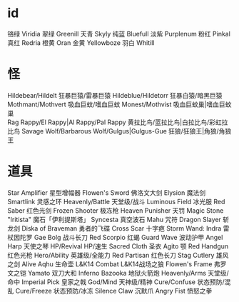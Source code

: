 # id
铬绿 Viridia
翠绿 Greenill
天青 Skyly
纯蓝 Bluefull
淡紫 Purplenum
粉红 Pinkal
真红 Redria
橙黄 Oran
金黄 Yellowboze
羽白 Whitill


# 怪
Hildebear/Hildelt 狂暴巨猿/雷暴巨猿
Hildeblue/Hildetorr 狂暴白猿/暗黑巨猿
Mothmant/Mothvert 吸血巨蚊/嗜血巨蚊
Monest/Mothvist  吸血巨蚊巢|嗜血巨蚊巢   
Rag Rappy/El Rappy|Al Rappy/Pal Rappy 黄拉比鸟/蓝拉比鸟|白拉比鸟/彩虹拉比鸟 
Savage Wolf/Barbarous Wolf/Gulgus|Gulgus-Gue 狂狼/狂狼王|角狼/角狼王 
# 道具
Star Amplifier  星型增幅器
Flowen's Sword  佛洛文大剑
Elysion         魔法剑
Smartlink       灵感之环
Heavenly/Battle 天堂级/战斗
Luminous Field  冰光服
Red Saber       红色光剑
Frozen Shooter  极冻枪
Heaven Punisher 天罚
Magic Stone "Iritista" 魔石「伊利提斯塔」
Syncesta        真空波石
Mahu            咒符
Dragon Slayer   斩龙剑
Diska of Braveman 勇者的飞碟
Cross Scar        十字疤
Storm Wand: Indra 雷杖因陀罗
Gae Bolg          战斗长刀
Red Scorpio       红蝎
Guard Wave        波动护甲
Angel Harp        天使之琴
HP/Revival        HP/速生
Sacred Cloth      圣衣
Agito             颚
Red Handgun       红色光枪
Hero/Ability      英雄级/全能力
Red Partisan      红色长刀
Stag Cutlery      雄风之剑
Alive Aqhu        生命壶
L&K14 Combat      L&K14战场之狼
Flowen's Frame    弗罗文之铠
Yamato            双刀大和
Inferno Bazooka   地狱火箭炮
Heavenly/Arms     天堂级/命中
Imperial Pick     皇家之戟
God/Mind          天神级/精神
Cure/Confuse      状态预防/混乱
Cure/Freeze       状态预防/冰冻
Silence Claw      沉默爪
Angry Fist        愤怒之拳
